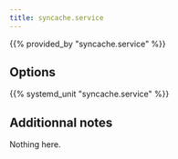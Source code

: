 ```yaml
---
title: syncache.service
---
```


{{% provided_by "syncache.service" %}}

## Options

{{% systemd_unit "syncache.service" %}}

## Additionnal notes

Nothing here.